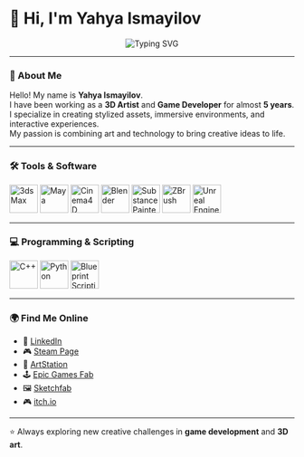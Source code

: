 # 👋 Hi, I'm Yahya Ismayilov  

<p align="center">
  <img src="https://readme-typing-svg.herokuapp.com?font=Fira+Code&size=22&pause=1000&color=36BCF7&center=true&vCenter=true&width=650&lines=Welcome+to+my+GitHub+profile!;3D+Artist+%26+Game+Developer;Creating+worlds+through+art+%26+code!+🚀" alt="Typing SVG" />
</p>

---

### 🌌 About Me  
Hello! My name is **Yahya Ismayilov**.  
I have been working as a **3D Artist** and **Game Developer** for almost **5 years**.  
I specialize in creating stylized assets, immersive environments, and interactive experiences.  
My passion is combining art and technology to bring creative ideas to life.  

---

### 🛠️ Tools & Software  
<p align="left">
  <img src="https://cdn.jsdelivr.net/gh/devicons/devicon/icons/3dsmax/3dsmax-original.svg" alt="3ds Max" width="50" height="50"/>
  <img src="https://cdn.jsdelivr.net/gh/devicons/devicon/icons/maya/maya-original.svg" alt="Maya" width="50" height="50"/>
  <img src="https://cdn.jsdelivr.net/gh/devicons/devicon/icons/cinema4d/cinema4d-original.svg" alt="Cinema4D" width="50" height="50"/>
  <img src="https://cdn.jsdelivr.net/gh/devicons/devicon/icons/blender/blender-original.svg" alt="Blender" width="50" height="50"/>
  <img src="https://cdn.jsdelivr.net/gh/devicons/devicon/icons/substancepainter/substancepainter-original.svg" alt="Substance Painter" width="50" height="50"/>
  <img src="https://cdn.jsdelivr.net/gh/devicons/devicon/icons/zbrush/zbrush-original.svg" alt="ZBrush" width="50" height="50"/>
  <img src="https://cdn.jsdelivr.net/gh/devicons/devicon/icons/unrealengine/unrealengine-original.svg" alt="Unreal Engine" width="50" height="50"/>
</p>

---

### 💻 Programming & Scripting  
<p align="left">
  <img src="https://cdn.jsdelivr.net/gh/devicons/devicon/icons/cplusplus/cplusplus-original.svg" alt="C++" width="50" height="50"/>
  <img src="https://cdn.jsdelivr.net/gh/devicons/devicon/icons/python/python-original.svg" alt="Python" width="50" height="50"/>
  <img src="https://upload.wikimedia.org/wikipedia/commons/2/20/Unreal_Engine_Logo.svg" alt="Blueprint Scripting" width="50" height="50"/>
</p>

---

### 🌍 Find Me Online  
- 🔗 [LinkedIn](https://www.linkedin.com/in/yehya-ismayilov/)  
- 🎮 [Steam Page](https://store.steampowered.com/curator/45575538)  
- 🎨 [ArtStation](https://www.artstation.com/darknight_studyo/store?tab=digital_product)  
- 🕹️ [Epic Games Fab](https://www.fab.com/tr/sellers/DarkNight%20studio)  
- 🖼️ [Sketchfab](https://sketchfab.com/ismayilovyehya.yi)  
- 🎮 [itch.io](https://darknightstudio.itch.io/)  

---

⭐ Always exploring new creative challenges in **game development** and **3D art**.  
